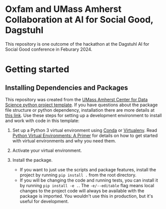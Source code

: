 # Oxfam and UMass Amherst Collaboration at AI for Social Good, Dagstuhl
This repository is one outcome of the hackathon at the Dagstuhl AI for Social Good conference in Feburary 2024. 


# Getting started
## Installing Dependencies and Packages
This repository was created from the [UMass Amherst Center for Data Science python project template](https://github.com/UMassCDS/PythonProjectTemplate). If you have questions about the package file structure or python dependency, installation there are more details at [this link](https://github.com/UMassCDS/PythonProjectTemplate).
Use these steps for setting up a development environment to install and work with code in this template:
1) Set up a Python 3 virtual environment using [Conda](https://docs.conda.io/projects/conda/en/latest/user-guide/install/index.html#) or [Virtualenv](https://virtualenv.pypa.io/en/latest/index.html). Read [Python Virtual Environments: A Primer](https://realpython.com/python-virtual-environments-a-primer/#the-virtualenv-project) for details on how to get started with virtual environments and why you need them.
2) Activate your virtual environment.

3) Install the package.
	- If you want to just use the scripts and package features, install the project by running `pip install .` from the root directory.
	- If you will be changing the code and running tests, you can install it by running `pip install -e .`. The `-e/--editable` flag means local changes to the project code will always be available with the package is imported. You wouldn't use this in production, but it's useful for development.

